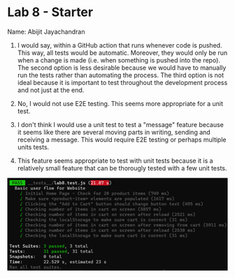 # Lab 8 - Starter

Name: Abijit Jayachandran

1. I would say, within a GitHub action that runs whenever code is pushed. This way, all tests would be automatic. Moreover, they would only be run when a change is made (i.e. when something is pushed into the repo). The second option is less desirable because we would have to manually run the tests rather than automating the process. The third option is not ideal because it is important to test throughout the development process and not just at the end. 

2. No, I would not use E2E testing. This seems more appropriate for a unit test. 

3. I don't think I would use a unit test to test a "message" feature because it seems like there are several moving parts in writing, sending and receiving a message. This would require E2E testing or perhaps multiple units tests. 

4. This feature seems appropriate to test with unit tests because it is a relatively small feature that can be thorougly tested with a few unit tests. 

![Passed Tests](passed-tests-screenshot.png)

